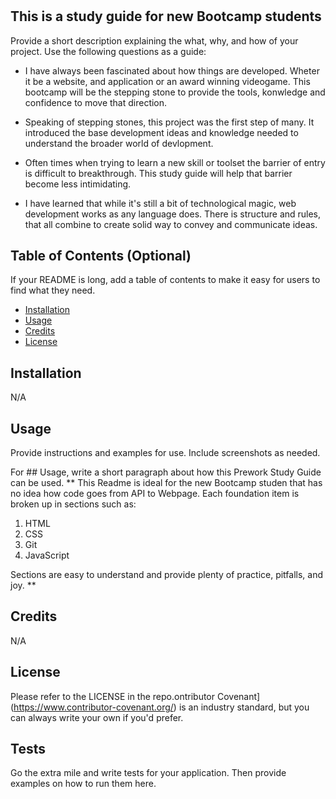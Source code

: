 # <Prework-Study-Guide>

## This is a study guide for new Bootcamp students

Provide a short description explaining the what, why, and how of your project. Use the following questions as a guide:

- I have always been fascinated about how things are developed.  Wheter it be a website, and application or an award winning videogame.  This bootcamp will be the stepping stone to provide the tools, konwledge and confidence to move that direction.

- Speaking of stepping stones, this project was the first step of many.  It introduced the base development ideas and knowledge needed to understand the broader world of devlopment.

- Often times when trying to learn a new skill or toolset the barrier of entry is difficult to breakthrough.  This study guide will help that barrier become less intimidating.

- I have learned that while it's still a bit of technological magic, web development works as any language does.  There is structure and rules, that all combine to create solid way to convey and communicate ideas.

## Table of Contents (Optional)

If your README is long, add a table of contents to make it easy for users to find what they need.

- [Installation](#installation)
- [Usage](#usage)
- [Credits](#credits)
- [License](#license)

## Installation

N/A


## Usage

Provide instructions and examples for use. Include screenshots as needed.

For ## Usage, write a short paragraph about how this Prework Study Guide can be used. 
** This Readme is ideal for the new Bootcamp studen that has no idea how code goes from API to Webpage.  Each foundation item is broken up in sections such as:
1. HTML
2. CSS
3. Git
4. JavaScript

Sections are easy to understand and provide plenty of practice, pitfalls, and joy.
**

## Credits

N/A

## License

Please refer to the LICENSE in the repo.ontributor Covenant](https://www.contributor-covenant.org/) is an industry standard, but you can always write your own if you'd prefer.

## Tests

Go the extra mile and write tests for your application. Then provide examples on how to run them here.
